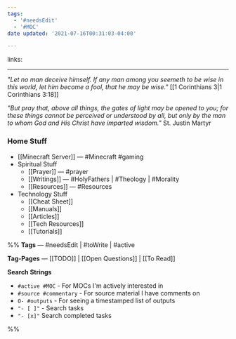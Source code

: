 ```yaml
---
tags:
  - '#needsEdit'
  - '#MOC'
date updated: '2021-07-16T00:31:03-04:00'

---
```


links:

---

_"Let no man deceive himself. If any man among you seemeth to be wise in this world, let him become a fool, that he may be wise."_ [[1 Corinthians 3|1 Corinthians 3:18]] 

_"But pray that, above all things, the gates of light may be opened to you; for these things cannot be perceived or understood by all, but only by the man to whom God and His Christ have imparted wisdom."_ St. Justin Martyr

### Home Stuff

- [[Minecraft Server]] — #Minecraft #gaming
- Spiritual Stuff
  - [[Prayer]] — #prayer
  - [[Writings]] — #HolyFathers | #Theology | #Morality
  - [[Resources]] — #Resources
- Technology Stuff
  - [[Cheat Sheet]]
  - [[Manuals]]
  - [[Articles]]
  - [[Tech Resources]]
  - [[Tutorials]]

%%
**Tags** — #needsEdit  | #toWrite | #active

**Tag-Pages** — [[TODO]] | [[Open Questions]] | [[To Read]]

**Search Strings**

- `#active #MOC` - For MOCs I'm actively interested in
- `#source #commentary` - For source material I have comments on
- `O- #outputs` - For seeing a timestamped list of outputs
- `"- [ ]"` - Search tasks
- `"- [x]"` Search completed tasks

%%
